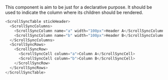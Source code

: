 This component is aim to be just for a declarative purpose.
It should be used to indicate the column where its children should be rendered.

```js
<ScrollSyncTable stickHeader>
  <ScrollSyncColumns>
    <ScrollSyncColumn name="a" width="100px">Header A</ScrollSyncColumn>
    <ScrollSyncColumn name="b" width="100px">Header B</ScrollSyncColumn>
  </ScrollSyncColumns>
  <ScrollSyncRows>
    <ScrollSyncRow>
      <ScrollSyncCell column="a">Column A</ScrollSyncCell>
      <ScrollSyncCell column="b">Column B</ScrollSyncCell>
    </ScrollSyncRow>
  </ScrollSyncRows>
</ScrollSyncTable>
```
